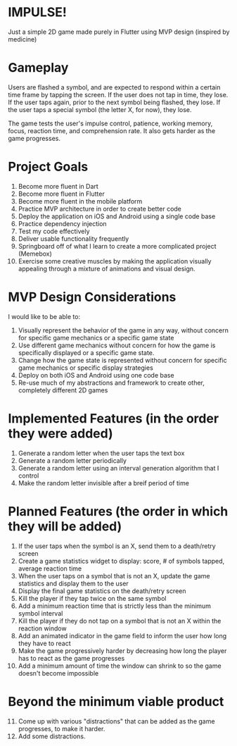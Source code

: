 # IMPULSE!
Just a simple 2D game made purely in Flutter using MVP design (inspired by medicine)

# Gameplay
Users are flashed a symbol, and are expected to respond within a certain time frame by tapping the screen. If the user does not tap in time, they lose. If the user taps again, prior to the next symbol being flashed, they lose. If the user taps a special symbol (the letter X, for now), they lose.

The game tests the user's impulse control, patience, working memory, focus, reaction time, and comprehension rate. It also gets harder as the game progresses.

# Project Goals
1. Become more fluent in Dart
2. Become more fluent in Flutter
3. Become more fluent in the mobile platform
4. Practice MVP architecture in order to create better code
5. Deploy the application on iOS and Android using a single code base
6. Practice dependency injection
7. Test my code effectively
8. Deliver usable functionality frequently
9. Springboard off of what I learn to create a more complicated project (Memebox)
10. Exercise some creative muscles by making the application visually appealing through a mixture of animations and visual design.

# MVP Design Considerations
I would like to be able to:
1. Visually represent the behavior of the game in any way, without concern for specific game mechanics or a specific game state
2. Use different game mechanics without concern for how the game is specifically displayed or a specific game state.
3. Change how the game state is represented without concern for specific game mechanics or specific display strategies
4. Deploy on both iOS and Android using one code base
5. Re-use much of my abstractions and framework to create other, completely different 2D games

# Implemented Features (in the order they were added)
1. Generate a random letter when the user taps the text box
2. Generate a random letter periodically
3. Generate a random letter using an interval generation algorithm that I control
4. Make the random letter invisible after a breif period of time

# Planned Features (the order in which they will be added)
1. If the user taps when the symbol is an X, send them to a death/retry screen
2. Create a game statistics widget to display: score, # of symbols tapped, average reaction time
3. When the user taps on a symbol that is not an X, update the game statistics and display them to the user
4. Display the final game statistics on the death/retry screen
5. Kill the player if they tap twice on the same symbol
6. Add a minimum reaction time that is strictly less than the minimum symbol interval
7. Kill the player if they do not tap on a symbol that is not an X within the reaction window
8. Add an animated indicator in the game field to inform the user how long they have to react
9. Make the game progressively harder by decreasing how long the player has to react as the game progresses
10. Add a minimum amount of time the window can shrink to so the game doesn't become impossible

# Beyond the minimum viable product
11. Come up with various "distractions" that can be added as the game progresses, to make it harder.
12. Add some distractions.
